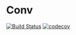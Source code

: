 # Conv

[![Build Status](https://travis-ci.org/pawbz/Conv.jl.svg?branch=master)](https://travis-ci.org/pawbz/Conv.jl)
[![codecov](https://codecov.io/gh/pawbz/Conv.jl/branch/master/graph/badge.svg)](https://codecov.io/gh/pawbz/Conv.jl)

